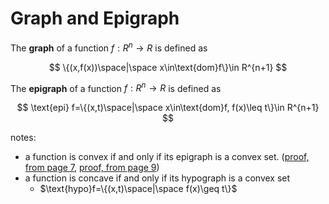# Graph and Epigraph

The **graph** of a function $f:R^n\to R$ is defined as 

$$
\{(x,f(x))\space|\space x\in\text{dom}f\}\in R^{n+1}
$$

The **epigraph** of a function $f:R^n\to R$ is defined as 

$$
\text{epi} f=\{(x,t)\space|\space x\in\text{dom}f, f(x)\leq t\}\in R^{n+1}
$$

notes:

* a function is convex if and only if its epigraph is a convex set. ([proof, from page 7](https://www.cs.umb.edu/~dsim/cs724/sconvs3.pdf), [proof, from page 9](http://www.princeton.edu/~aaa/Public/Teaching/ORF523/S17/ORF523_S17_Lec4_aaa.pdf))
* a function is concave if and only if its hypograph is a convex set
  * $\text{hypo}f=\{(x,t)\space|\space f(x)\geq t\}$
